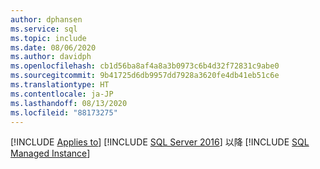 ```yaml
---
author: dphansen
ms.service: sql
ms.topic: include
ms.date: 08/06/2020
ms.author: davidph
ms.openlocfilehash: cb1d56ba8af4a8a3b0973c6b4d32f72831c9abe0
ms.sourcegitcommit: 9b41725d6db9957dd7928a3620fe4db41eb51c6e
ms.translationtype: HT
ms.contentlocale: ja-JP
ms.lasthandoff: 08/13/2020
ms.locfileid: "88173275"
---
```

[!INCLUDE [Applies to](../../includes/applies-md.md)] [!INCLUDE [SQL Server 2016](_ss2016.md)] 以降 [!INCLUDE [SQL Managed Instance](../../includes/applies-to-version/_asdbmi.md)] 